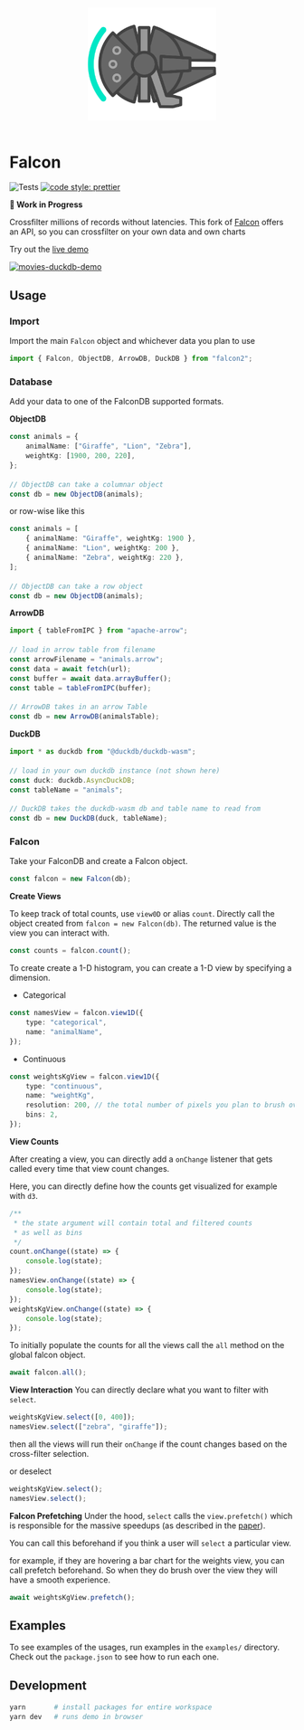 <p align="center">
  <img src="logo/logo.png" width="200" style="transform: rotate(90deg);">
</p>

# Falcon

![Tests](https://github.com/cmudig/falcon/workflows/Node.js%20CI/badge.svg)
[![code style: prettier](https://img.shields.io/badge/code_style-prettier-ff69b4.svg?style=rounded)](https://github.com/prettier/prettier)

**🚧 Work in Progress**

Crossfilter millions of records without latencies. This fork of [Falcon](https://github.com/vega/falcon) offers an API, so you can crossfilter on your own data and own charts

Try out the [live demo](http://dig.cmu.edu/falcon/)

[![movies-duckdb-demo](https://user-images.githubusercontent.com/65095341/216470386-913e7bd3-a8f2-4fbb-b63f-88bec05520be.gif)](http://dig.cmu.edu/falcon/)

## Usage

### Import

Import the main `Falcon` object and whichever data you plan to use

```typescript
import { Falcon, ObjectDB, ArrowDB, DuckDB } from "falcon2";
```

### Database

Add your data to one of the FalconDB supported formats.

**ObjectDB**

```typescript
const animals = {
	animalName: ["Giraffe", "Lion", "Zebra"],
	weightKg: [1900, 200, 220],
};

// ObjectDB can take a columnar object
const db = new ObjectDB(animals);
```

or row-wise like this

```typescript
const animals = [
	{ animalName: "Giraffe", weightKg: 1900 },
	{ animalName: "Lion", weightKg: 200 },
	{ animalName: "Zebra", weightKg: 220 },
];

// ObjectDB can take a row object
const db = new ObjectDB(animals);
```

**ArrowDB**

```typescript
import { tableFromIPC } from "apache-arrow";

// load in arrow table from filename
const arrowFilename = "animals.arrow";
const data = await fetch(url);
const buffer = await data.arrayBuffer();
const table = tableFromIPC(buffer);

// ArrowDB takes in an arrow Table
const db = new ArrowDB(animalsTable);
```

**DuckDB**

```typescript
import * as duckdb from "@duckdb/duckdb-wasm";

// load in your own duckdb instance (not shown here)
const duck: duckdb.AsyncDuckDB;
const tableName = "animals";

// DuckDB takes the duckdb-wasm db and table name to read from
const db = new DuckDB(duck, tableName);
```

### Falcon

Take your FalconDB and create a Falcon object.

```typescript
const falcon = new Falcon(db);
```

**Create Views**

To keep track of total counts, use `view0D` or alias `count`. Directly call the object created from `falcon = new Falcon(db)`. The returned value is the view you can interact with.

```typescript
const counts = falcon.count();
```

To create create a 1-D histogram, you can create a 1-D view by specifying a dimension.

-   Categorical

```typescript
const namesView = falcon.view1D({
	type: "categorical",
	name: "animalName",
});
```

-   Continuous

```typescript
const weightsKgView = falcon.view1D({
	type: "continuous",
	name: "weightKg",
	resolution: 200, // the total number of pixels you plan to brush over
	bins: 2,
});
```

**View Counts**

After creating a view, you can directly add a `onChange` listener that gets called every time that view count changes.

Here, you can directly define how the counts get visualized for example with `d3`.

```typescript
/**
 * the state argument will contain total and filtered counts
 * as well as bins
 */
count.onChange((state) => {
	console.log(state);
});
namesView.onChange((state) => {
	console.log(state);
});
weightsKgView.onChange((state) => {
	console.log(state);
});
```

To initially populate the counts for all the views call the `all` method on the global falcon object.

```typescript
await falcon.all();
```

**View Interaction**
You can directly declare what you want to filter with `select`.

```typescript
weightsKgView.select([0, 400]);
namesView.select(["zebra", "giraffe"]);
```

then all the views will run their `onChange` if the count changes based on the cross-filter selection.

or deselect

```typescript
weightsKgView.select();
namesView.select();
```

**Falcon Prefetching**
Under the hood, `select` calls the `view.prefetch()` which is responsible for the massive speedups (as described in the [paper](https://idl.cs.washington.edu/files/2019-Falcon-CHI.pdf)).

You can call this beforehand if you think a user will `select` a particular view.

for example, if they are hovering a bar chart for the weights view, you can call prefetch beforehand. So when they do brush over the view they will have a smooth experience.

```typescript
await weightsKgView.prefetch();
```

## Examples

To see examples of the usages, run examples in the `examples/` directory. Check out the `package.json` to see how to run each one.

## Development

```bash
yarn       # install packages for entire workspace
yarn dev   # runs demo in browser
```
